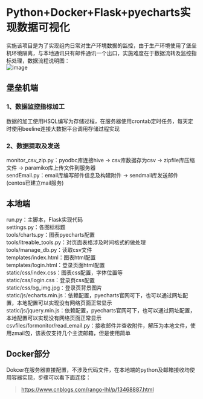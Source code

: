 # Python+Docker+Flask+pyecharts实现数据可视化  

实施该项目是为了实现组内日常对生产环境数据的监控，由于生产环境使用了堡垒机环境隔离，与本地通讯只有邮件通讯一个出口，实施难度在于数据流转及监控指标处理，数据流程说明图：  
![image](https://pic4.zhimg.com/v2-21a47adcf852ad6084fef306b626a42a_r.jpg)  


## 堡垒机端  
### 1、数据监控指标加工  
数据的加工使用HSQL编写为存储过程，在服务器使用crontab定时任务，每天定时使用beeline连接大数据平台调用存储过程实现  
  
### 2、数据提取及发送  
monitor_csv_zip.py：pyodbc库连接hive -> csv库数据存为csv -> zipfile库压缩文件 -> paramiko库上传文件到服务器  
sendEmail.py：email库编写邮件信息及构建附件 -> sendmail库发送邮件(centos已建立mail服务)  
  
## 本地端  
run.py：主脚本，Flask实现代码  
settings.py：各图标标题  
tools/charts.py：图表pyecharts配置  
tools/itreable_tools.py：对页面表格涉及时间格式的做处理  
tools/manage_db.py：读取csv文件  
templates/index.html：图表html配置  
templates/login.html：登录页面html配置  
static/css/index.css：图表css配置，字体位置等  
static/css/login.css：登录页css配置  
static/css/bg_img.jpg：登录页背景图片  
static/js/echarts.min.js：依赖配置，pyecharts官网可下，也可以通过网址配置，本地配置可以实现没有网络页面正常显示  
static/js/jquery.min.js：依赖配置，pyecharts官网可下，也可以通过网址配置，本地配置可以实现没有网络页面正常显示  
csvfiles/formonitor/read_email.py：接收邮件并查收附件，解压为本地文件，使用zmail包，该表仅支持几个主流邮箱，但是使用简单  

## Docker部分  
Dokcer在服务器直接配置，不涉及代码文件，在本地端的python及邮箱接收均使用容器实现，步骤可以看下面连接：  
> https://www.cnblogs.com/rango-lhl/p/13468887.html

